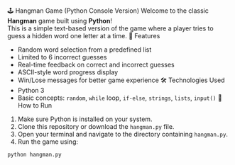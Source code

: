 🕹️ Hangman Game (Python Console Version)
Welcome to the classic **Hangman** game built using **Python**!  
This is a simple text-based version of the game where a player tries to guess a hidden word one letter at a time.
 📌 Features
- Random word selection from a predefined list
- Limited to 6 incorrect guesses
- Real-time feedback on correct and incorrect guesses
- ASCII-style word progress display
- Win/Lose messages for better game experience
 🛠 Technologies Used
- Python 3
- Basic concepts: `random`, `while` loop, `if-else`, `strings`, `lists`, `input()`
🚀 How to Run
1. Make sure Python is installed on your system.
2. Clone this repository or download the `hangman.py` file.
3. Open your terminal and navigate to the directory containing `hangman.py`.
4. Run the game using:
```bash
python hangman.py
